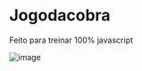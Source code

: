 # Jogodacobra
Feito para treinar 100% javascript

![image](https://user-images.githubusercontent.com/88861236/213820796-fe4f2425-fa7c-4708-bd32-b5861dbc9b93.png)
